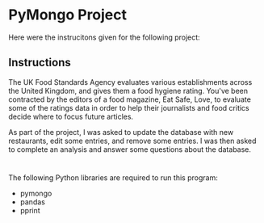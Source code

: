 # PyMongo Project
Here were the instrucitons given for the following project:

## Instructions

The UK Food Standards Agency evaluates various establishments across the United Kingdom, and gives them a food hygiene rating. You've been contracted by the editors of a food magazine, Eat Safe, Love, to evaluate some of the ratings data in order to help their journalists and food critics decide where to focus future articles.

As part of the project, I was asked to update the database with new restaurants, edit some entries, and remove some entries. I was then asked to complete an analysis and answer some questions about the database. 
#

The following Python libraries are required to run this program:
* pymongo
* pandas
* pprint
